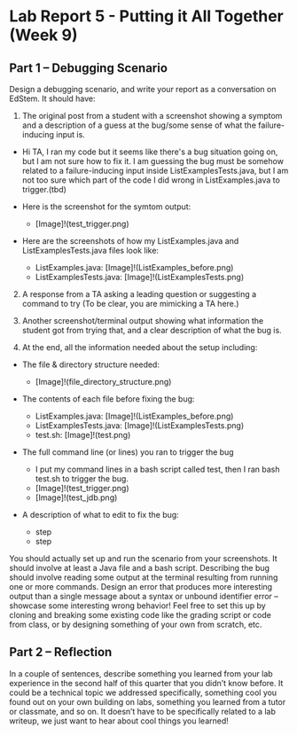 # Lab Report 5 - Putting it All Together (Week 9)

## Part 1 – Debugging Scenario
Design a debugging scenario, and write your report as a conversation on EdStem. It should have:

1. The original post from a student with a screenshot showing a symptom and a description of a guess at the bug/some sense of what the failure-inducing input is.

- Hi TA,
  I ran my code but it seems like there's a bug situation going on, but I am not sure how to fix it.
  I am guessing the bug must be somehow related to a failure-inducing input inside ListExamplesTests.java, but I am not too sure which part of the code I did wrong in ListExamples.java to trigger.(tbd)

- Here is the screenshot for the symtom output:
  -  [Image]!(test_trigger.png)
 
- Here are the screenshots of how my ListExamples.java and ListExamplesTests.java files look like:
  -  ListExamples.java: [Image]!(ListExamples_before.png)
  -  ListExamplesTests.java: [Image]!(ListExamplesTests.png)

2. A response from a TA asking a leading question or suggesting a command to try (To be clear, you are mimicking a TA here.)


3. Another screenshot/terminal output showing what information the student got from trying that, and a clear description of what the bug is.


4. At the end, all the information needed about the setup including:
- The file & directory structure needed:
  - [Image]!(file_directory_structure.png)
 
- The contents of each file before fixing the bug:
  -  ListExamples.java: [Image]!(ListExamples_before.png)
  -  ListExamplesTests.java: [Image]!(ListExamplesTests.png)
  -  test.sh: [Image]!(test.png)
 
- The full command line (or lines) you ran to trigger the bug
  -  I put my command lines in a bash script called test, then I ran bash test.sh to trigger the bug.
  -  [Image]!(test_trigger.png)
  -  [Image]!(test_jdb.png)
 
- A description of what to edit to fix the bug:
  - step
  - step
  
You should actually set up and run the scenario from your screenshots. It should involve at least a Java file and a bash script. Describing the bug should involve reading some output at the terminal resulting from running one or more commands. Design an error that produces more interesting output than a single message about a syntax or unbound identifier error – showcase some interesting wrong behavior! Feel free to set this up by cloning and breaking some existing code like the grading script or code from class, or by designing something of your own from scratch, etc.




## Part 2 – Reflection
In a couple of sentences, describe something you learned from your lab experience in the second half of this quarter that you didn’t know before. It could be a technical topic we addressed specifically, something cool you found out on your own building on labs, something you learned from a tutor or classmate, and so on. It doesn’t have to be specifically related to a lab writeup, we just want to hear about cool things you learned!



